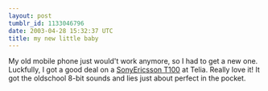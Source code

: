 ```yaml
---
layout: post
tumblr_id: 1133046796
date: 2003-04-28 15:32:37 UTC
title: my new little baby
---
```


My old mobile phone just would't work anymore, so I had to get a new one. Luckfully, I got a good deal on a <a href="javascript:showme('stuff/t100_iceyfresh.jpg')">SonyEricsson T100</a> at Telia. Really love it! It got the oldschool 8-bit sounds and lies just about perfect in the pocket.
